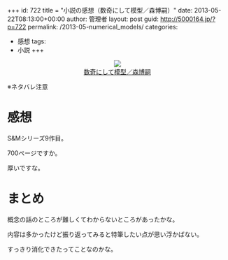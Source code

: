 +++
id: 722
title = "小説の感想（数奇にして模型／森博嗣）"
date: 2013-05-22T08:13:00+00:00
author: 管理者
layout: post
guid: http://5000164.jp/?p=722
permalink: /2013-05-numerical_models/
categories:
  - 感想
tags:
  - 小説
+++
<div style="text-align: center;">
  <a href="http://www.amazon.co.jp/gp/product/4062731940/ref=as_li_ss_il?ie=UTF8&#038;camp=247&#038;creative=7399&#038;creativeASIN=4062731940&#038;linkCode=as2&#038;tag=5000164-22"><img border="0" src="http://ws-fe.amazon-adsystem.com/widgets/q?_encoding=UTF8&#038;ASIN=4062731940&#038;Format=_SL160_&#038;ID=AsinImage&#038;MarketPlace=JP&#038;ServiceVersion=20070822&#038;WS=1&#038;tag=5000164-22" /><br /><span>数奇にして模型／森博嗣</span></a><img src="http://ir-jp.amazon-adsystem.com/e/ir?t=5000164-22&#038;l=as2&#038;o=9&#038;a=4062731940" width="1" height="1" border="0" alt="" style="border:none !important; margin:0px !important;" />
</div>

※ネタバレ注意

# 感想

S&#038;Mシリーズ9作目。
  
700ページですか。
  
厚いですな。

# まとめ

概念の話のところが難しくてわからないところがあったかな。
  
内容は多かったけど振り返ってみると特筆したい点が思い浮かばない。
  
すっきり消化できたってことなのかな。